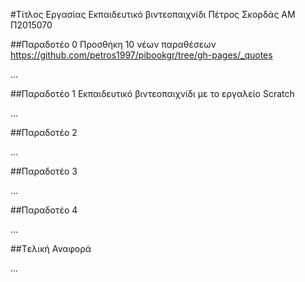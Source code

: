 #Τίτλος Εργασίας Εκπαιδευτικό βιντεοπαιχνίδι
Πέτρος Σκορδάς
ΑΜ Π2015070

##Παραδοτέο 0
Προσθήκη 10 νέων παραθέσεων https://github.com/petros1997/pibookgr/tree/gh-pages/_quotes


...

##Παραδοτέο 1
Εκπαιδευτικό βιντεοπαιχνίδι με το εργαλείο Scratch


...

##Παραδοτέο 2

...

##Παραδοτέο 3

...

##Παραδοτέο 4

...

##Tελική Αναφορά

...
